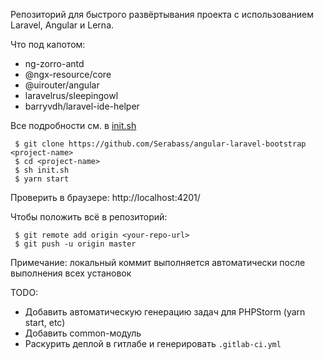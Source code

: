 Репозиторий для быстрого развёртывания проекта с использованием Laravel, Angular и Lerna.

Что под капотом:
 * ng-zorro-antd
 * @ngx-resource/core
 * @uirouter/angular
 * laravelrus/sleepingowl
 * barryvdh/laravel-ide-helper

Все подробности см. в [init.sh](/init.sh)

```
 $ git clone https://github.com/Serabass/angular-laravel-bootstrap <project-name>
 $ cd <project-name>
 $ sh init.sh
 $ yarn start
```

Проверить в браузере: http://localhost:4201/

Чтобы положить всё в репозиторий:
```
 $ git remote add origin <your-repo-url>
 $ git push -u origin master
```
Примечание: локальный коммит выполняется автоматически после выполнения всех установок

TODO:
* Добавить автоматическую генерацию задач для PHPStorm (yarn start, etc)
* Добавить common-модуль
* Раскурить деплой в гитлабе и генерировать `.gitlab-ci.yml`
